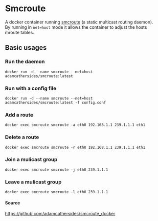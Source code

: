 # Smcroute 

A docker container running [smcroute](https://github.com/troglobit/smcroute) (a static multicast routing daemon).
By running in `net=host` mode it allows the container to adjust the hosts mroute tables.

## Basic usages

### Run the daemon
`docker run -d --name smcroute --net=host adamcathersides/smcroute:latest`

### Run with a config file
`docker run -d --name smcroute --net=host adamcathersides/smcroute:latest -f config.conf`

### Add a route
`docker exec smcroute smcroute -a eth0 192.168.1.1 239.1.1.1 eth1`

### Delete a route
`docker exec smcroute smcroute -r eth0 192.168.1.1 239.1.1.1 eth1`

### Join a mulicast group
`docker exec smcroute smcroute -j eth0 239.1.1.1`

### Leave a mulicast group
`docker exec smcroute smcroute -l eth0 239.1.1.1`

#### Source
https://github.com/adamcathersides/smcroute_docker
